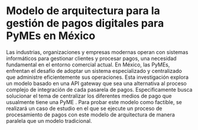 # Modelo de arquitectura para la gestión de pagos digitales para PyMEs en México

Las industrias, organizaciones y empresas modernas operan con sistemas informáticos para gestionar clientes y procesar pagos, una necesidad fundamental en el entorno comercial actual. En México, las PyMEs, enfrentan el desafío de adoptar un sistema especializado y centralizado que administre eficientemente sus operaciones. Esta investigación explora un modelo basado en una API gateway que sea una alternativa al proceso complejo de integración de cada pasarela de pagos. Especificamente busca solucionar el tema de centralizar los diferentes medios de pago que usualmente tiene una PyME . Para probar este modelo como factible, se realizará un caso de estudio en el que se ejecute un proceso de procesamiento de pagos con este modelo de arquitectura de manera paralela que un modelo tradicional.
